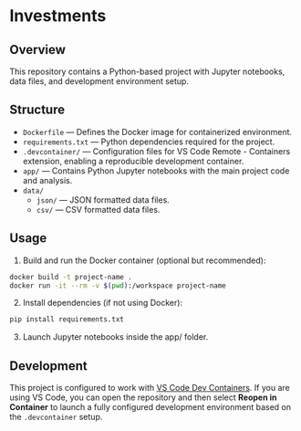 # Investments

## Overview

This repository contains a Python-based project with Jupyter notebooks, data files, and development environment setup.

## Structure

- `Dockerfile` — Defines the Docker image for containerized environment.
- `requirements.txt` — Python dependencies required for the project.
- `.devcontainer/` — Configuration files for VS Code Remote - Containers extension, enabling a reproducible development container.
- `app/` — Contains Python Jupyter notebooks with the main project code and analysis.
- `data/`
  - `json/` — JSON formatted data files.
  - `csv/` — CSV formatted data files.

## Usage

1. Build and run the Docker container (optional but recommended):

```bash
docker build -t project-name .
docker run -it --rm -v $(pwd):/workspace project-name
```

2. Install dependencies (if not using Docker):

```bash
pip install requirements.txt
```

3. Launch Jupyter notebooks inside the app/ folder.

## Development

This project is configured to work with [VS Code Dev Containers](https://code.visualstudio.com/docs/devcontainers/containers). If you are using VS Code, you can open the repository and then select **Reopen in Container** to launch a fully configured development environment based on the `.devcontainer` setup.
